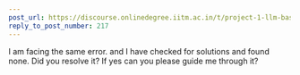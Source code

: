 ```yaml
---
post_url: https://discourse.onlinedegree.iitm.ac.in/t/project-1-llm-based-automation-agent-discussion-thread-tds-jan-2025/164277/457
reply_to_post_number: 217
---
```

I am facing the same error. and I have checked for solutions and found none. Did you resolve it? If yes can you please guide me through it?